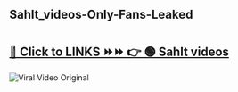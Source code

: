 
 ## Sahlt_videos-Only-Fans-Leaked

# <h2><a href="https://clipsfans.com/Sahlt_videos&ref=git">🔗 Click to LINKS ⏩⏩ 👉 🟢 Sahlt videos </a></h2>

<a href="https://clipsfans.com/Sahlt_videos&ref=git" rel="nofollow" data-target="animated-image.originalLink"><img src="https://i.ibb.co.com/xMMVF88/686577567.gif" alt="Viral Video Original" style="max-width: 100%; display: inline-block;" data-target="animated-image.originalImage"></a>
